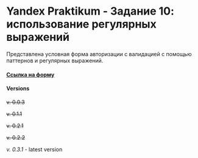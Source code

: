 # Yandex Praktikum - Задание 10: использование регулярных выражений

Представлена условная форма авторизации с валидацией с помощью паттернов и регулярных выражений.

#### [Ссылка на форму](https://4mnesiac.github.io/RegExp_validation/)

#### Versions

~~v. 0.0.3~~

~~v. 0.1.1~~

~~v. 0.2.1~~ 

~~v. 0.2.2~~ 

_v. 0.3.1_ - latest version
